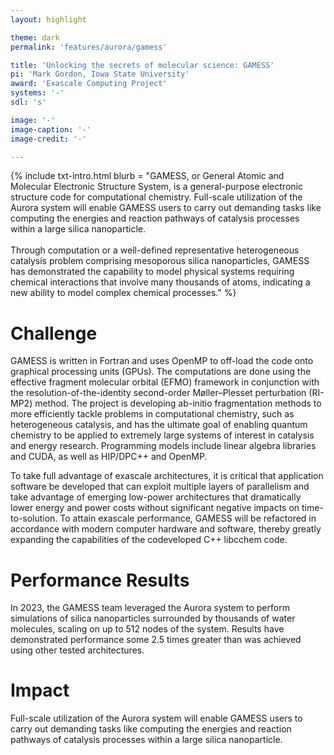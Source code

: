 ```yaml
---
layout: highlight

theme: dark
permalink: 'features/aurora/gamess'

title: 'Unlocking the secrets of molecular science: GAMESS'
pi: 'Mark Gordon, Iowa State University'
award: 'Exascale Computing Project'
systems: '-'
sdl: 's'

image: '-' 
image-caption: '-'
image-credit: '-'

---
```


{% include txt-intro.html 
    blurb = "GAMESS, or General Atomic and Molecular Electronic Structure System, is a general-purpose electronic structure code for computational chemistry. Full-scale utilization of the Aurora system will enable GAMESS users to carry out demanding tasks like computing the energies and reaction pathways of catalysis processes within a large silica nanoparticle.<br><br>Through computation or a well-defined representative heterogeneous catalysis problem comprising mesoporous silica nanoparticles, GAMESS has demonstrated the capability to model physical systems requiring chemical interactions that involve many thousands of atoms, indicating a new ability to model complex chemical processes."
%}



# Challenge
GAMESS is written in Fortran and uses OpenMP to off-load the code onto graphical processing units (GPUs). The computations are done using the effective fragment molecular orbital (EFMO) framework in conjunction with the resolution-of-the-identity second-order Møller–Plesset perturbation (RI-MP2) method. The project is developing ab-initio fragmentation methods to more efficiently tackle problems in computational chemistry, such as heterogeneous catalysis, and has the ultimate goal of enabling quantum chemistry to be applied to extremely large systems of interest in catalysis and energy research. Programming models include linear algebra libraries and CUDA, as well as HIP/DPC++ and OpenMP.

To take full advantage of exascale architectures, it is critical that application software be developed that can exploit multiple layers of parallelism and take advantage of emerging low-power architectures that dramatically lower energy and power costs without significant negative impacts on time-to-solution. To attain exascale performance, GAMESS will be refactored in accordance with modern computer hardware and software, thereby greatly expanding the capabilities of the codeveloped C++ libcchem code.

# Performance Results
In 2023, the GAMESS team leveraged the Aurora system to perform simulations of silica nanoparticles surrounded by thousands of water molecules, scaling on up to 512 nodes of the system. Results have demonstrated performance some 2.5 times greater than was achieved using other tested architectures.



# Impact
Full-scale utilization of the Aurora system will enable GAMESS users to carry out demanding tasks like computing the energies and reaction pathways of catalysis processes within a large silica nanoparticle.
